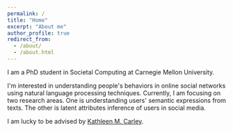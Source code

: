 ```yaml
---
permalink: /
title: "Home"
excerpt: "About me"
author_profile: true
redirect_from: 
  - /about/
  - /about.html
---
```


I am a PhD student in Societal Computing at Carnegie Mellon University.

I'm interested in understanding people's behaviors in online social networks using natural language processing techniques. Currently, I am focusing on two research areas. One is understanding users' semantic expressions from texts. The other is latent attributes inference of users in social media.

I am lucky to be advised by [Kathleen M. Carley](http://www.casos.cs.cmu.edu/bios/carley/carley.html).
